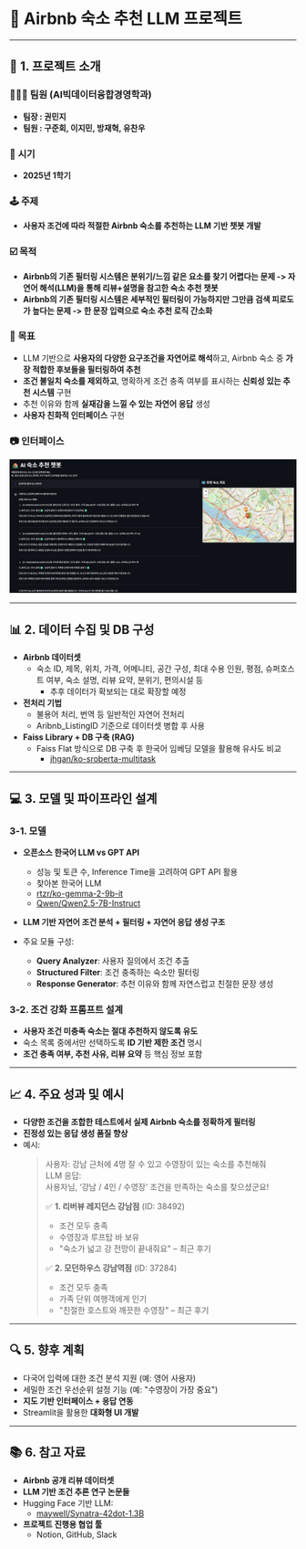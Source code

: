 # 🏡 Airbnb 숙소 추천 LLM 프로젝트

---

## 🎯 1. 프로젝트 소개

### 🧑‍🤝‍🧑 **팀원 (AI빅데이터융합경영학과)**
- **팀장 : 권민지**
- **팀원 : 구준회, 이지민, 방재혁, 유찬우**

### 📅 **시기**
- **2025년 1학기**

### 🕹️ **주제**
- **사용자 조건에 따라 적절한 Airbnb 숙소를 추천하는 LLM 기반 챗봇 개발**

### ☑️ **목적**
- **Airbnb의 기존 필터링 시스템은 분위기/느낌 같은 요소를 찾기 어렵다는 문제 -> 자연어 해석(LLM)을 통해 리뷰+설명을 참고한 숙소 추천 챗봇**
- **Airbnb의 기존 필터링 시스템은 세부적인 필터링이 가능하지만 그만큼 검색 피로도가 높다는 문제 -> 한 문장 입력으로 숙소 추천 로직 간소화**

### 🎯 **목표**
- LLM 기반으로 **사용자의 다양한 요구조건을 자연어로 해석**하고, Airbnb 숙소 중 **가장 적합한 후보들을 필터링하여 추천**
- **조건 불일치 숙소를 제외하고**, 명확하게 조건 충족 여부를 표시하는 **신뢰성 있는 추천 시스템** 구현
- 추천 이유와 함께 **실재감을 느낄 수 있는 자연어 응답** 생성
- **사용자 친화적 인터페이스** 구현

### 📷 **인터페이스**
<img src="image/interface1.png" alt="Interface" width="700"/>


---

## 📊 2. 데이터 수집 및 DB 구성

- **Airbnb 데이터셋**
  - 숙소 ID, 제목, 위치, 가격, 어메니티, 공간 구성, 최대 수용 인원, 평점, 슈퍼호스트 여부, 숙소 설명, 리뷰 요약, 분위기, 편의시설 등 
    - 추후 데이터가 확보되는 대로 확장할 예정
- **전처리 기법**
  - 불용어 처리, 번역 등 일반적인 자연어 전처리
  - Aribnb_ListingID 기준으로 데이터셋 병합 후 사용
- **Faiss Library + DB 구축 (RAG)**
  - Faiss Flat 방식으로 DB 구축 후 한국어 임베딩 모델을 활용해 유사도 비교
    - [jhgan/ko-sroberta-multitask](https://huggingface.co/jhgan/ko-sroberta-multitask)

---

## 💻 3. 모델 및 파이프라인 설계

### 3-1. 모델
- **오픈소스 한국어 LLM vs GPT API**
  - 성능 및 토큰 수, Inference Time을 고려하여 GPT API 활용
  - 찾아본 한국어 LLM
  - [rtzr/ko-gemma-2-9b-it](https://huggingface.co/rtzr/ko-gemma-2-9b-it)
  - [Qwen/Qwen2.5-7B-Instruct](https://huggingface.co/Qwen/Qwen2.5-7B-Instruct)


- **LLM 기반 자연어 조건 분석 + 필터링 + 자연어 응답 생성 구조**
- 주요 모듈 구성:
  - **Query Analyzer**: 사용자 질의에서 조건 추출
  - **Structured Filter**: 조건 충족하는 숙소만 필터링
  - **Response Generator**: 추천 이유와 함께 자연스럽고 친절한 문장 생성

### 3-2. 조건 강화 프롬프트 설계
- **사용자 조건 미충족 숙소는 절대 추천하지 않도록 유도**
- 숙소 목록 중에서만 선택하도록 **ID 기반 제한 조건** 명시
- **조건 충족 여부, 추천 사유, 리뷰 요약** 등 핵심 정보 포함

---

## 📈 4. 주요 성과 및 예시

- **다양한 조건을 조합한 테스트에서 실제 Airbnb 숙소를 정확하게 필터링**
- **진정성 있는 응답 생성 품질 향상**
- 예시:
  > 사용자: 강남 근처에 4명 잘 수 있고 수영장이 있는 숙소를 추천해줘  
  > LLM 응답:  
  > 사용자님, ‘강남 / 4인 / 수영장’ 조건을 만족하는 숙소를 찾으셨군요!  
  >  
  > ✅ **1. 리버뷰 레지던스 강남점** (ID: 38492)  
  > - 조건 모두 충족  
  > - 수영장과 루프탑 바 보유  
  > - "숙소가 넓고 강 전망이 끝내줘요" – 최근 후기  
  >  
  > ✅ **2. 모던하우스 강남역점** (ID: 37284)  
  > - 조건 모두 충족  
  > - 가족 단위 여행객에게 인기  
  > - "친절한 호스트와 깨끗한 수영장" – 최근 후기

---

## 🔍 5. 향후 계획

- 다국어 입력에 대한 조건 분석 지원 (예: 영어 사용자)
- 세밀한 조건 우선순위 설정 기능 (예: "수영장이 가장 중요")
- **지도 기반 인터페이스 + 응답 연동**
- Streamlit을 활용한 **대화형 UI 개발**

---

## 📚 6. 참고 자료

- **Airbnb 공개 리뷰 데이터셋**
- **LLM 기반 조건 추론 연구 논문들**
- Hugging Face 기반 LLM:
  - [maywell/Synatra-42dot-1.3B](https://huggingface.co/maywell/Synatra-42dot-1.3B)
- **프로젝트 진행용 협업 툴**
  - Notion, GitHub, Slack

